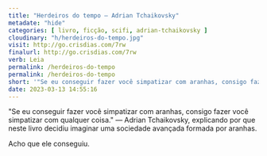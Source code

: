 ```yaml
---
title: "Herdeiros do tempo — Adrian Tchaikovsky"
metadate: "hide"
categories: [ livro, ficção, scifi, adrian-tchaikovsky ]
cloudinary: "h/herdeiros-do-tempo.jpg"
visit: http://go.crisdias.com/7rw
finalurl: http://go.crisdias.com/7rw
verb: Leia
permalink: /herdeiros-do-tempo
permalink: /herdeiros-do-tempo
short: '"Se eu conseguir fazer você simpatizar com aranhas, consigo fazer você simpatizar com qualquer coisa." — Adrian Tchaikovsky, explicando por que neste livro decidiu imaginar uma sociedade avançada formada por aranhas.'
date: 2023-03-13 14:55:16
---
```

"Se eu conseguir fazer você simpatizar com aranhas, consigo fazer você simpatizar com qualquer coisa." — Adrian Tchaikovsky, explicando por que neste livro decidiu imaginar uma sociedade avançada formada por aranhas.

Acho que ele conseguiu.